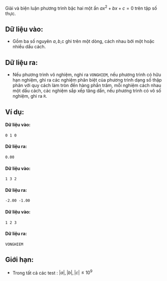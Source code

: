 Giải và biện luận phương trình bậc hai một ẩn $ax^2+bx+c=0$ trên tập số thực.

## Dữ liệu vào:
- Gồm ba số nguyên $a,b,$c ghi trên một dòng, cách nhau bới một hoặc nhiều dấu cách.

## Dữ liệu ra:
- Nếu phương trình vô nghiệm, nghi ra `VONGHIEM`, nếu phương trình có hữu hạn nghiệm, ghi ra các nghiệm phân biệt của phương trình dạng số thập phân với quy cách làm tròn đến hàng phần trăm, mỗi nghiệm cách nhau một dấu cách, các nghiệm sắp xếp tăng dần, nếu phương trình có vô số nghiệm, ghi ra `R`.

## Ví dụ:
#### Dữ liệu vào:
```
0 1 0
```

#### Dữ liệu ra:
```
0.00
```

#### Dữ liệu vào:
```
1 3 2
```

#### Dữ liệu ra:
```
-2.00 -1.00
```

#### Dữ liệu vào:
```
1 2 3
```

#### Dữ liệu ra:
```
VONGHIEM
```

## Giới hạn:
- Trong tất cả các test : $|a|,|b|,|c|≤10^9$